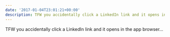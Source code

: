 ```yaml
---
date: '2017-01-04T23:01:21+00:00'
description: TFW you accidentally click a LinkedIn link and it opens in the app browser...
---
```

TFW you accidentally click a LinkedIn link and it opens in the app browser...
